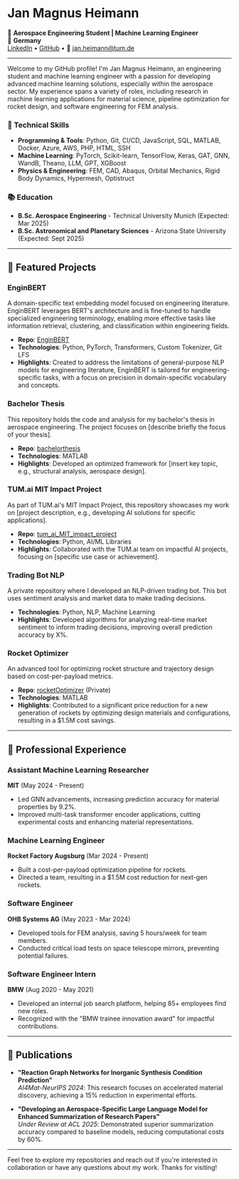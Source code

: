 # Jan Magnus Heimann

🚀 **Aerospace Engineering Student | Machine Learning Engineer**  
📍 **Germany**  
[LinkedIn](https://www.linkedin.com/in/jan-heimann) • [GitHub](https://github.com/janMagnusHeimann) • 📧 jan.heimann@tum.de

---

Welcome to my GitHub profile! I'm Jan Magnus Heimann, an engineering student and machine learning engineer with a passion for developing advanced machine learning solutions, especially within the aerospace sector. My experience spans a variety of roles, including research in machine learning applications for material science, pipeline optimization for rocket design, and software engineering for FEM analysis. 

### 🧰 Technical Skills
- **Programming & Tools**: Python, Git, CI/CD, JavaScript, SQL, MATLAB, Docker, Azure, AWS, PHP, HTML, SSH
- **Machine Learning**: PyTorch, Scikit-learn, TensorFlow, Keras, GAT, GNN, WandB, Theano, LLM, GPT, XGBoost
- **Physics & Engineering**: FEM, CAD, Abaqus, Orbital Mechanics, Rigid Body Dynamics, Hypermesh, Optistruct

### 📚 Education
- **B.Sc. Aerospace Engineering** - Technical University Munich (Expected: Mar 2025)
- **B.Sc. Astronomical and Planetary Sciences** - Arizona State University (Expected: Sept 2025)

---

## 🔬 Featured Projects

### EnginBERT
A domain-specific text embedding model focused on engineering literature. EnginBERT leverages BERT's architecture and is fine-tuned to handle specialized engineering terminology, enabling more effective tasks like information retrieval, clustering, and classification within engineering fields.

- **Repo**: [EnginBERT](https://github.com/janMagnusHeimann/EnginBERT)
- **Technologies**: Python, PyTorch, Transformers, Custom Tokenizer, Git LFS
- **Highlights**: Created to address the limitations of general-purpose NLP models for engineering literature, EnginBERT is tailored for engineering-specific tasks, with a focus on precision in domain-specific vocabulary and concepts.

### Bachelor Thesis
This repository holds the code and analysis for my bachelor's thesis in aerospace engineering. The project focuses on [describe briefly the focus of your thesis].

- **Repo**: [bachelorthesis](https://github.com/janMagnusHeimann/bachelorthesis)
- **Technologies**: MATLAB
- **Highlights**: Developed an optimized framework for [insert key topic, e.g., structural analysis, aerospace design].

### TUM.ai MIT Impact Project
As part of TUM.ai's MIT Impact Project, this repository showcases my work on [project description, e.g., developing AI solutions for specific applications].

- **Repo**: [tum_ai_MIT_impact_project](https://github.com/janMagnusHeimann/tum_ai_MIT_impact_project)
- **Technologies**: Python, AI/ML Libraries
- **Highlights**: Collaborated with the TUM.ai team on impactful AI projects, focusing on [specific use case or achievement].

### Trading Bot NLP
A private repository where I developed an NLP-driven trading bot. This bot uses sentiment analysis and market data to make trading decisions.

- **Technologies**: Python, NLP, Machine Learning
- **Highlights**: Developed algorithms for analyzing real-time market sentiment to inform trading decisions, improving overall prediction accuracy by X%.

### Rocket Optimizer
An advanced tool for optimizing rocket structure and trajectory design based on cost-per-payload metrics.

- **Repo**: [rocketOptimizer](https://github.com/janMagnusHeimann/rocketOptimizer) (Private)
- **Technologies**: MATLAB
- **Highlights**: Contributed to a significant price reduction for a new generation of rockets by optimizing design materials and configurations, resulting in a $1.5M cost savings.

---

## 💼 Professional Experience

### Assistant Machine Learning Researcher  
**MIT** (May 2024 - Present)  
- Led GNN advancements, increasing prediction accuracy for material properties by 9.2%.
- Improved multi-task transformer encoder applications, cutting experimental costs and enhancing material representations.

### Machine Learning Engineer  
**Rocket Factory Augsburg** (Mar 2024 - Present)  
- Built a cost-per-payload optimization pipeline for rockets.
- Directed a team, resulting in a $1.5M cost reduction for next-gen rockets.

### Software Engineer  
**OHB Systems AG** (May 2023 - Mar 2024)  
- Developed tools for FEM analysis, saving 5 hours/week for team members.
- Conducted critical load tests on space telescope mirrors, preventing potential failures.

### Software Engineer Intern  
**BMW** (Aug 2020 - May 2021)  
- Developed an internal job search platform, helping 85+ employees find new roles.
- Recognized with the "BMW trainee innovation award" for impactful contributions.

---

## 📄 Publications

- **"Reaction Graph Networks for Inorganic Synthesis Condition Prediction"**  
  *AI4Mat-NeurIPS 2024*: This research focuses on accelerated material discovery, achieving a 15% reduction in experimental efforts.
  
- **"Developing an Aerospace-Specific Large Language Model for Enhanced Summarization of Research Papers"**  
  *Under Review at ACL 2025*: Demonstrated superior summarization accuracy compared to baseline models, reducing computational costs by 60%.

---

Feel free to explore my repositories and reach out if you're interested in collaboration or have any questions about my work. Thanks for visiting!


